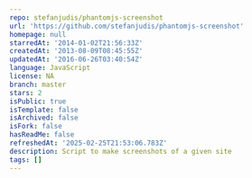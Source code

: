 ```yaml
---
repo: stefanjudis/phantomjs-screenshot
url: 'https://github.com/stefanjudis/phantomjs-screenshot'
homepage: null
starredAt: '2014-01-02T21:56:33Z'
createdAt: '2013-08-09T08:45:55Z'
updatedAt: '2016-06-26T03:40:54Z'
language: JavaScript
license: NA
branch: master
stars: 2
isPublic: true
isTemplate: false
isArchived: false
isFork: false
hasReadMe: false
refreshedAt: '2025-02-25T21:53:06.783Z'
description: Script to make screenshots of a given site
tags: []
---
```


